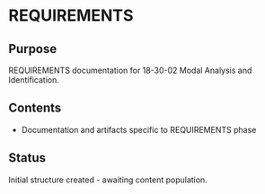 # REQUIREMENTS

## Purpose
REQUIREMENTS documentation for 18-30-02 Modal Analysis and Identification.

## Contents
- Documentation and artifacts specific to REQUIREMENTS phase

## Status
Initial structure created - awaiting content population.
